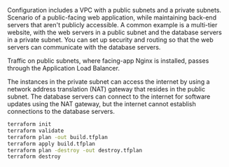Configuration includes a VPC with a public subnets and a private subnets. Scenario of a public-facing web application, while maintaining back-end servers that aren't publicly accessible. A common example is a multi-tier website, with the web servers in a public subnet and the database servers in a private subnet. You can set up security and routing so that the web servers can communicate with the database servers. 

Traffic on public subnets, where facing-app Nginx is installed, passes through the Application Load Balancer.

The instances in the private subnet can access the internet by using a network address translation (NAT) gateway that resides in the public subnet. The database servers can connect to the internet for software updates using the NAT gateway, but the internet cannot establish connections to the database servers. 

```sh
terraform init
terraform validate
terraform plan -out build.tfplan
terraform apply build.tfplan
terraform plan -destroy -out destroy.tfplan
terraform destroy
```
